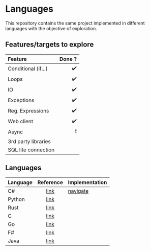 # Languages

This repository contains the same project implemented in different languages with the objective of exploration.

## Features/targets to explore

| Feature             |                   Done ? |
| :------------------ | -----------------------: |
| Conditional (if...) |       :heavy_check_mark: |
| Loops               |       :heavy_check_mark: |
| IO                  |       :heavy_check_mark: |
| Exceptions          |       :heavy_check_mark: |
| Reg. Expressions    |       :heavy_check_mark: |
| Web client          |       :heavy_check_mark: |
| Async               | :heavy_exclamation_mark: |
| 3rd party libraries |                          |
| SQL lite connection |                          |


## Languages

| Language |                                 Reference                                  | Implementation       |
| :------- | :------------------------------------------------------------------------: | :------------------- |
| C#       | [link](https://docs.microsoft.com/en-us/dotnet/csharp/language-reference/) | [navigate](/csharp/) |
| Python   |                [link](https://docs.python.org/3/index.html)                |                      |
| Rust     |       [link](https://doc.rust-lang.org/reference/introduction.html)        |                      |
| C        |    [link](https://www.gnu.org/software/gnu-c-manual/gnu-c-manual.html)     |                      |
| Go       |                    [link](https://golang.org/ref/spec)                     |                      |
| F#       | [link](https://docs.microsoft.com/en-us/dotnet/fsharp/language-reference/) |                      |
| Java     |          [link](https://docs.oracle.com/javase/specs/index.html)           |                      |
